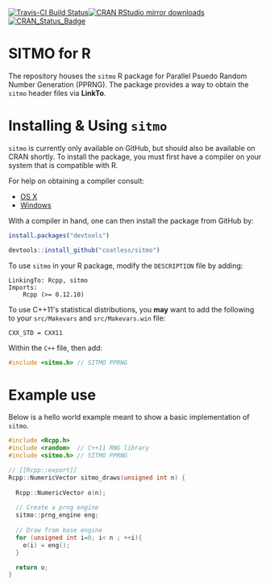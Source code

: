 <!-- README.md is generated from README.Rmd. Please edit that file -->
[![Travis-CI Build Status](https://travis-ci.org/coatless/sitmo.svg?branch=master)](https://travis-ci.org/coatless/sitmo)[![CRAN RStudio mirror downloads](http://cranlogs.r-pkg.org/badges/sitmo)](http://www.r-pkg.org/pkg/sitmo) [![CRAN\_Status\_Badge](http://www.r-pkg.org/badges/version/sitmo)](https://cran.r-project.org/package=sitmo)

SITMO for R
===========

The repository houses the `sitmo` R package for Parallel Psuedo Random Number Generation (PPRNG). The package provides a way to obtain the `sitmo` header files via **LinkTo**.

Installing & Using `sitmo`
==========================

`sitmo` is currently only available on GitHub, but should also be available on CRAN shortly. To install the package, you must first have a compiler on your system that is compatible with R.

For help on obtaining a compiler consult:

-   [OS X](http://thecoatlessprofessor.com/programming/r-compiler-tools-for-rcpp-on-os-x/)
-   [Windows](http://thecoatlessprofessor.com/programming/rcpp/install-rtools-for-rcpp/)

With a compiler in hand, one can then install the package from GitHub by:

``` r
install.packages("devtools")

devtools::install_github("coatless/sitmo")
```

To use `sitmo` in your R package, modify the `DESCRIPTION` file by adding:

    LinkingTo: Rcpp, sitmo
    Imports:
        Rcpp (>= 0.12.10)

To use C++11's statistical distributions, you **may** want to add the following to your `src/Makevars` and `src/Makevars.win` file:

    CXX_STD = CXX11

Within the `C++` file, then add:

``` cpp
#include <sitmo.h> // SITMO PPRNG
```

Example use
===========

Below is a hello world example meant to show a basic implementation of `sitmo`.

``` cpp
#include <Rcpp.h>
#include <random>  // C++11 RNG library
#include <sitmo.h> // SITMO PPRNG

// [[Rcpp::export]]
Rcpp::NumericVector sitmo_draws(unsigned int n) {
  
  Rcpp::NumericVector o(n);
  
  // Create a prng engine
  sitmo::prng_engine eng;
  
  // Draw from base engine
  for (unsigned int i=0; i< n ; ++i){
    o(i) = eng();  
  }

  return o;
}
```
